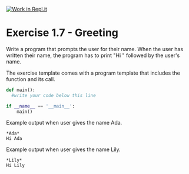 [![Work in Repl.it](https://classroom.github.com/assets/work-in-replit-14baed9a392b3a25080506f3b7b6d57f295ec2978f6f33ec97e36a161684cbe9.svg)](https://classroom.github.com/online_ide?assignment_repo_id=3341686&assignment_repo_type=AssignmentRepo)
# Exercise 1.7 - Greeting

Write a program that prompts the user for their name. When the user has written their name, the program has to print "Hi " followed by the user's name.

The exercise template comes with a program template that includes the function and its call.

```python
def main():
  #write your code below this line

if __name__ == '__main__':
    main()
```

Example output when user gives the name Ada.

```plaintext
*Ada*
Hi Ada
```

Example output when user gives the name Lily.

```plaintext
*Lily*
Hi Lily
```
